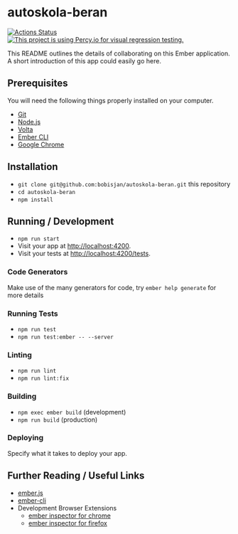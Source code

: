 # autoskola-beran

[![Actions Status](https://github.com/bobisjan/autoskola-beran/workflows/CI/badge.svg)](https://github.com/bobisjan/autoskola-beran/actions)
[![This project is using Percy.io for visual regression testing.](https://percy.io/static/images/percy-badge.svg)](https://percy.io/bobisjan/autoskola-beran)

This README outlines the details of collaborating on this Ember application.
A short introduction of this app could easily go here.

## Prerequisites

You will need the following things properly installed on your computer.

- [Git](https://git-scm.com/)
- [Node.js](https://nodejs.org/)
- [Volta](https://volta.sh/)
- [Ember CLI](https://ember-cli.com/)
- [Google Chrome](https://google.com/chrome/)

## Installation

- `git clone git@github.com:bobisjan/autoskola-beran.git` this repository
- `cd autoskola-beran`
- `npm install`

## Running / Development

- `npm run start`
- Visit your app at [http://localhost:4200](http://localhost:4200).
- Visit your tests at [http://localhost:4200/tests](http://localhost:4200/tests).

### Code Generators

Make use of the many generators for code, try `ember help generate` for more details

### Running Tests

- `npm run test`
- `npm run test:ember -- --server`

### Linting

- `npm run lint`
- `npm run lint:fix`

### Building

- `npm exec ember build` (development)
- `npm run build` (production)

### Deploying

Specify what it takes to deploy your app.

## Further Reading / Useful Links

- [ember.js](https://emberjs.com/)
- [ember-cli](https://ember-cli.com/)
- Development Browser Extensions
  - [ember inspector for chrome](https://chrome.google.com/webstore/detail/ember-inspector/bmdblncegkenkacieihfhpjfppoconhi)
  - [ember inspector for firefox](https://addons.mozilla.org/en-US/firefox/addon/ember-inspector/)
